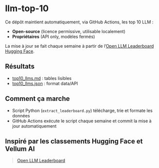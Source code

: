 # llm-top-10

Ce dépôt maintient automatiquement, via GitHub Actions, les top 10 LLM :
- **Open-source** (licence permissive, utilisable localement)
- **Propriétaires** (API only, modèles fermés)

La mise à jour se fait chaque semaine à partir de l’[Open LLM Leaderboard Hugging Face](https://huggingface.co/spaces/open-llm-leaderboard/open_llm_leaderboard).

## Résultats

- [top10_llms.md](./top10_llms.md) : tables lisibles
- [top10_llms.json](./top10_llms.json) : format data/API

## Comment ça marche

- Script Python (`extract_leaderboard.py`) télécharge, trie et formate les données
- GitHub Actions exécute le script chaque semaine et commit la mise à jour automatiquement

## Inspiré par les classements Hugging Face et Vellum AI

> [Open LLM Leaderboard](https://huggingface.co/spaces/open-llm-leaderboard/open_llm_leaderboard)
